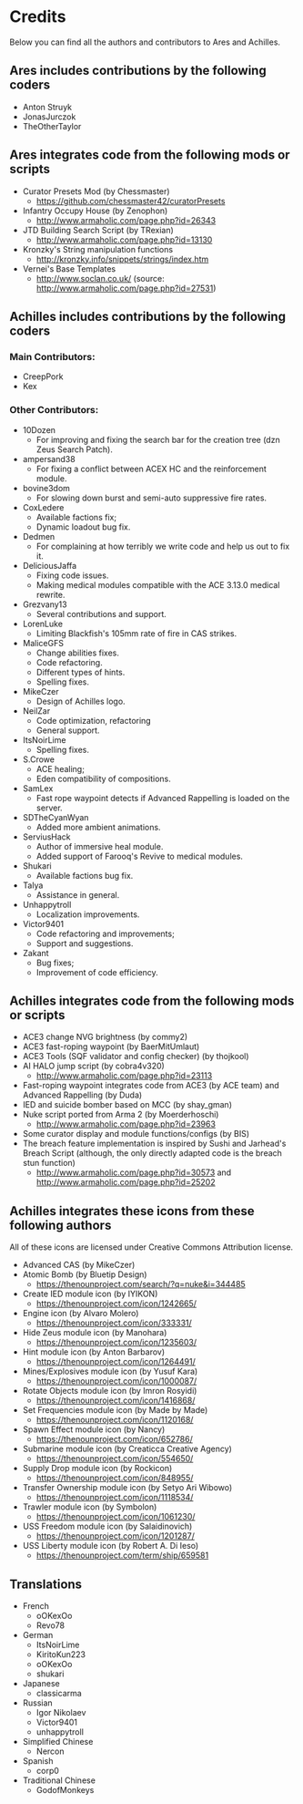 # Credits
Below you can find all the authors and contributors to Ares and Achilles.

## Ares includes contributions by the following coders
* Anton Struyk
* JonasJurczok
* TheOtherTaylor

## Ares integrates code from the following mods or scripts
* Curator Presets Mod (by Chessmaster)
    - https://github.com/chessmaster42/curatorPresets
* Infantry Occupy House (by Zenophon)
    - http://www.armaholic.com/page.php?id=26343
* JTD Building Search Script (by TRexian)
    - http://www.armaholic.com/page.php?id=13130
* Kronzky's String manipulation functions
    - http://kronzky.info/snippets/strings/index.htm
* Vernei's Base Templates
    - http://www.soclan.co.uk/ (source: http://www.armaholic.com/page.php?id=27531)

## Achilles includes contributions by the following coders
### Main Contributors:
* CreepPork
* Kex

### Other Contributors:
* 10Dozen
    - For improving and fixing the search bar for the creation tree (dzn Zeus Search Patch).
* ampersand38
    - For fixing a conflict between ACEX HC and the reinforcement module.
* bovine3dom
    - For slowing down burst and semi-auto suppressive fire rates.
* CoxLedere
    - Available factions fix;
    - Dynamic loadout bug fix.
* Dedmen
    - For complaining at how terribly we write code and help us out to fix it.
* DeliciousJaffa
    - Fixing code issues.
    - Making medical modules compatible with the ACE 3.13.0 medical rewrite.
* Grezvany13
    - Several contributions and support.
* LorenLuke
    - Limiting Blackfish's 105mm rate of fire in CAS strikes.
* MaliceGFS
    - Change abilities fixes.
    - Code refactoring.
    - Different types of hints.
    - Spelling fixes.
* MikeCzer
    - Design of Achilles logo.
* NeilZar
    - Code optimization, refactoring
    - General support.
* ItsNoirLime
    - Spelling fixes.
* S.Crowe
    - ACE healing;
    - Eden compatibility of compositions.
* SamLex
    - Fast rope waypoint detects if Advanced Rappelling is loaded on the server.
* SDTheCyanWyan
    - Added more ambient animations.
* ServiusHack
    - Author of immersive heal module.
    - Added support of Farooq's Revive to medical modules.
* Shukari
    - Available factions bug fix.
* Talya
    - Assistance in general.
* Unhappytroll
    - Localization improvements.
* Victor9401
    - Code refactoring and improvements;
    - Support and suggestions.
* Zakant
    - Bug fixes;
    - Improvement of code efficiency.

## Achilles integrates code from the following mods or scripts
* ACE3 change NVG brightness (by commy2)
* ACE3 fast-roping waypoint (by BaerMitUmlaut)
* ACE3 Tools (SQF validator and config checker) (by thojkool)
* AI HALO jump script (by cobra4v320)
    - http://www.armaholic.com/page.php?id=23113
* Fast-roping waypoint integrates code from ACE3 (by ACE team) and Advanced Rappelling (by Duda)
* IED and suicide bomber based on MCC (by shay_gman)
* Nuke script ported from Arma 2 (by Moerderhoschi)
    - http://www.armaholic.com/page.php?id=23963
* Some curator display and module functions/configs (by BIS)
* The breach feature implementation is inspired by Sushi and Jarhead's Breach Script (although, the only directly adapted code is the breach stun function)
    - http://www.armaholic.com/page.php?id=30573 and http://www.armaholic.com/page.php?id=25202

## Achilles integrates these icons from these following authors
All of these icons are licensed under Creative Commons Attribution license.
* Advanced CAS (by MikeCzer)
* Atomic Bomb (by Bluetip Design)
    - https://thenounproject.com/search/?q=nuke&i=344485
* Create IED module icon (by IYIKON)
    - https://thenounproject.com/icon/1242665/
* Engine icon (by Alvaro Molero)
    - https://thenounproject.com/icon/333331/
* Hide Zeus module icon (by Manohara)
    - https://thenounproject.com/icon/1235603/
* Hint module icon (by Anton Barbarov)
    - https://thenounproject.com/icon/1264491/
* Mines/Explosives module icon (by Yusuf Kara)
    - https://thenounproject.com/icon/1000087/
* Rotate Objects module icon (by Imron Rosyidi)
    - https://thenounproject.com/icon/1416868/ 
* Set Frequencies module icon (by Made by Made)
    - https://thenounproject.com/icon/1120168/
* Spawn Effect module icon (by Nancy)
    - https://thenounproject.com/icon/652786/
* Submarine module icon (by Creaticca Creative Agency)
    - https://thenounproject.com/icon/554650/
* Supply Drop module icon (by Rockicon)
    - https://thenounproject.com/icon/848955/
* Transfer Ownership module icon (by Setyo Ari Wibowo)
    - https://thenounproject.com/icon/1118534/
* Trawler module icon (by Symbolon)
    - https://thenounproject.com/icon/1061230/
* USS Freedom module icon (by Salaidinovich)
    - https://thenounproject.com/icon/1201287/
* USS Liberty module icon (by Robert A. Di Ieso)
    - https://thenounproject.com/term/ship/659581

## Translations
* French
    - oOKexOo
    - Revo78
* German
    - ItsNoirLime
    - KiritoKun223
    - oOKexOo
    - shukari
* Japanese
    - classicarma
* Russian
    - Igor Nikolaev
    - Victor9401
    - unhappytroll
* Simplified Chinese
    - Nercon
* Spanish
    - corp0
* Traditional Chinese
    - GodofMonkeys

